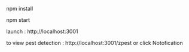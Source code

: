 npm install

npm start

launch : http://localhost:3001

to view pest detection : http://localhost:3001/zpest or click Notofication

